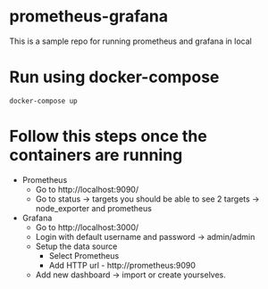 # prometheus-grafana
This is a sample repo for running prometheus and grafana in local

# Run using docker-compose 
```
docker-compose up
```

# Follow this steps once the containers are running
- Prometheus
    - Go to http://localhost:9090/
    - Go to status -> targets you should be able to see 2 targets -> node_exporter and prometheus
- Grafana
    - Go to http://localhost:3000/
    - Login with default username and password -> admin/admin
    - Setup the data source
        - Select Prometheus
        - Add HTTP url - http://prometheus:9090
    - Add new dashboard -> import or create yourselves.
